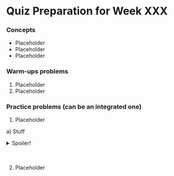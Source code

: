 # Quiz Preparation for Week XXX

### Concepts
  * Placeholder
  * Placeholder
  * Placeholder


### Warm-ups problems
1. Placeholder
2. Placeholder

### Practice problems (can be an integrated one)
1) Placeholder
  
  a) Stuff
    <details>
   <summary>Spoiler!</summary>

   ```Java
   public class Sorter {
    
    public static Comparable[] bubbleSort(Comparable[] arr) {
      return arr;
    }
 }
   ```
  </details>
  <br></br>
  
  2. Placeholder
